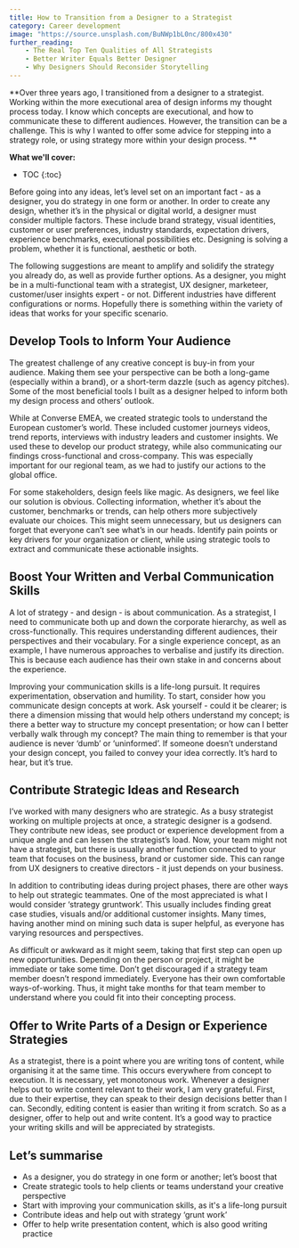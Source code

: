 ```yaml
---
title: How to Transition from a Designer to a Strategist
category: Career development
image: "https://source.unsplash.com/BuNWp1bL0nc/800x430"
further_reading:
    - The Real Top Ten Qualities of All Strategists
    - Better Writer Equals Better Designer
    - Why Designers Should Reconsider Storytelling
---
```


**Over three years ago, I transitioned from a designer to a strategist. Working within the more executional area of design informs my thought process today. I know which concepts are executional, and how to communicate these to different audiences. However, the transition can be a challenge. This is why I wanted to offer some advice for stepping into a strategy role, or using strategy more within your design process. ** 

**What we'll cover:**
* TOC
{:toc}

Before going into any ideas, let’s level set on an important fact - as a designer, you do strategy in one form or another. In order to create any design, whether it’s in the physical or digital world, a designer must consider multiple factors. These include brand strategy, visual identities, customer or user preferences, industry standards, expectation drivers, experience benchmarks, executional possibilities etc. Designing is solving a problem, whether it is functional, aesthetic or both. 

The following suggestions are meant to amplify and solidify the strategy you already do, as well as provide further options. As a designer, you might be in a multi-functional team with a strategist, UX designer, marketeer, customer/user insights expert - or not. Different industries have different configurations or norms. Hopefully there is something within the variety of ideas that works for your specific scenario.

## Develop Tools to Inform Your Audience

The greatest challenge of any creative concept is buy-in from your audience. Making them see your perspective can be both a long-game (especially within a brand), or a short-term dazzle (such as agency pitches). Some of the most beneficial tools I built as a designer helped to inform both my design process and others’ outlook.  

While at Converse EMEA, we created strategic tools to understand the European customer’s world. These included customer journeys videos, trend reports, interviews with industry leaders and customer insights. We used these to develop our product strategy, while also communicating our findings cross-functional and cross-company. This was especially important for our regional team, as we had to justify our actions to the global office.

For some stakeholders, design feels like magic. As designers, we feel like our solution is obvious. Collecting information, whether it’s about the customer, benchmarks or trends, can help others more subjectively evaluate our choices. This might seem unnecessary, but us designers can forget that everyone can’t see what’s in our heads. Identify pain points or key drivers for your organization or client, while using strategic tools to extract and communicate these actionable insights. 

## Boost Your Written and Verbal Communication Skills

A lot of strategy - and design - is about communication. As a strategist, I need to communicate both up and down the corporate hierarchy, as well as cross-functionally. This requires understanding different audiences, their perspectives and their vocabulary. For a single experience concept, as an example, I have numerous approaches to verbalise and justify its direction. This is because each audience has their own stake in and concerns about the experience.

Improving your communication skills is a life-long pursuit. It requires experimentation, observation and humility. To start, consider how you communicate design concepts at work. Ask yourself - could it be clearer; is there a dimension missing that would help others understand my concept; is there a better way to structure my concept presentation; or how can I better verbally walk through my concept? The main thing to remember is that your audience is never ‘dumb’ or ‘uninformed’. If someone doesn’t understand your design concept, you failed to convey your idea correctly. It’s hard to hear, but it’s true.

## Contribute Strategic Ideas and Research

I’ve worked with many designers who are strategic. As a busy strategist working on multiple projects at once, a strategic designer is a godsend. They contribute new ideas, see product or experience development from a unique angle and can lessen the strategist’s load. Now, your team might not have a strategist, but there is usually another function connected to your team that focuses on the business, brand or customer side. This can range from UX designers to creative directors - it just depends on your business.  

In addition to contributing ideas during project phases, there are other ways to help out strategic teammates. One of the most appreciated is what I would consider ‘strategy gruntwork’. This usually includes finding great case studies, visuals and/or additional customer insights. Many times, having another mind on mining such data is super helpful, as everyone has varying resources and perspectives. 

As difficult or awkward as it might seem, taking that first step can open up new opportunities. Depending on the person or project, it might be immediate or take some time. Don’t get discouraged if a strategy team member doesn’t respond immediately. Everyone has their own comfortable ways-of-working. Thus, it might take months for that team member to understand where you could fit into their concepting process.

## Offer to Write Parts of a Design or Experience Strategies

As a strategist, there is a point where you are writing tons of content, while organising it at the same time. This occurs everywhere from concept to execution. It is necessary, yet monotonous work. Whenever a designer helps out to write content relevant to their work, I am very grateful. First, due to their expertise, they can speak to their design decisions better than I can. Secondly, editing content is easier than writing it from scratch. So as a designer, offer to help out and write content. It’s a good way to practice your writing skills and will be appreciated by strategists.

## Let’s summarise

- As a designer, you do strategy in one form or another; let’s boost that
- Create strategic tools to help clients or teams understand your creative perspective
- Start with improving your communication skills, as it's a life-long pursuit
- Contribute ideas and help out with strategy ‘grunt work’
- Offer to help write presentation content, which is also good writing practice

